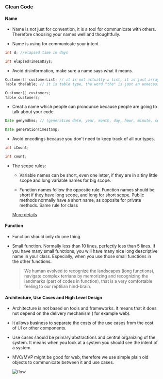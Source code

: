 ### Clean Code


#### Name

  + Name is not just for convention, it is a tool for communicate with others. Therefore choosing your names well and thoughtfully.

  + Name is using for communicate your intent.

  ```java
  int d; //elapsed time in days

  int elapsedTimeInDays;
  ```

  + Avoid disinformation, make sure a name says what it means.

  ```java
  Customer[] customerList; // it is not actually a list, it is just array
  Table theTable; // it is table type, the word "the" is just an unnecessary noise.

  Customer[] customers;
  Table customers;
  ```

  + Creat a name which people can pronounce because people are going to talk about your code.

  ```java
  Date genymdhms; // (generation date, year, month, day, hour, minute, second)

  Date generationTimestamp;
  ```

  + Avoid encodings because you don't need to keep track of all our types.

  ```java
  int iCount;

  int count;
  ```

  + The scope rules:

    + Variable names can be short, even one letter, if they are in a tiny little scope and long variable names for big scope.

    + Function names follow the opposite rule. Function names should be short if they have long scope, and long for short scope. Public methods normally have a short name, as opposite for private methods. Same rule for class

    [More details](http://www.itiseezee.com/?p=83)

#### Function

  + Function should only do one thing.

  + Small function. Normally less than 10 lines, perfectly less than 5 lines. If you have many small functions, you will have many nice long descriptive name in your class. Especially, when you use those small functions in the other functions.

    > We human evolved to recognize the landscapes (long functions), navigate complex terrians by memorizing and recognizing the landmarks (part of codes in function), that is a very comfortable feeling to our reptilian hind-brain.

#### Architecture, Use Cases and High Level Design

  + Architecture is not based on tools and frameworks. It means that it does not depend on the delivery mechanism ( for example web).

  + It allows business to separate the costs of the use cases from the cost of UI or other components.

  + Use cases should be primary abstractions and central organizing of the system. It means when you look at a system you should see the intent of a system.

  + MVC/MVP might be good for web, therefore we use simple plain old objects to communicate between it and use cases.

    ![flow](https://www.insaneprogramming.be/img/CleanArchitectureDesign.png)
